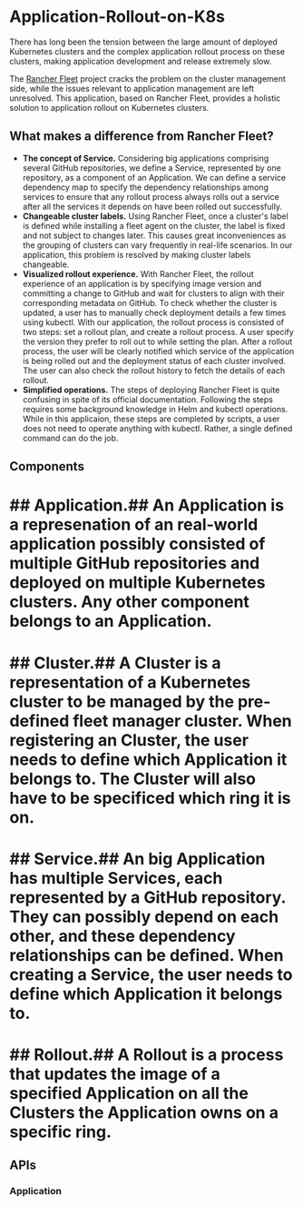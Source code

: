 # Application-Rollout-on-K8s
There has long been the tension between the large amount of deployed Kubernetes clusters and the complex application rollout process on these clusters, making application development and release extremely slow.

The [Rancher Fleet](https://fleet.rancher.io/) project cracks the problem on the cluster management side, while the issues relevant to application management are left unresolved. This application, based on Rancher Fleet, provides a holistic solution to application rollout on Kubernetes clusters.

## What makes a difference from Rancher Fleet?
* **The concept of Service.** Considering big applications comprising several GitHub repositories, we define a Service, represented by one repository, as a component of an Application. We can define a service dependency map to specify the dependency relationships among services to ensure that any rollout process always rolls out a service after all the services it depends on have been rolled out successfully.
* **Changeable cluster labels.** Using Rancher Fleet, once a cluster's label is defined while installing a fleet agent on the cluster, the label is fixed and not subject to changes later. This causes great inconveniences as the grouping of clusters can vary frequently in real-life scenarios. In our application, this problem is resolved by making cluster labels changeable.
* **Visualized rollout experience.** With Rancher Fleet, the rollout experience of an application is by specifying image version and committing a change to GitHub and wait for clusters to align with their corresponding metadata on GitHub. To check whether the cluster is updated, a user has to manually check deployment details a few times using kubectl. With our application, the rollout process is consisted of two steps: set a rollout plan, and create a rollout process. A user specify the version they prefer to roll out to while setting the plan. After a rollout process, the user will be clearly notified which service of the application is being rolled out and the deployment status of each cluster involved. The user can also check the rollout history to fetch the details of each rollout.
* **Simplified operations.** The steps of deploying Rancher Fleet is quite confusing in spite of its official documentation. Following the steps requires some background knowledge in Helm and kubectl operations. While in this applicaion, these steps are completed by scripts, a user does not need to operate anything with kubectl. Rather, a single defined command can do the job.

## Components
# ## Application.## An Application is a represenation of an real-world application possibly consisted of multiple GitHub repositories and deployed on multiple Kubernetes clusters. Any other component belongs to an Application.
# ## Cluster.## A Cluster is a representation of a Kubernetes cluster to be managed by the pre-defined fleet manager cluster. When registering an Cluster, the user needs to define which Application it belongs to. The Cluster will also have to be specificed which ring it is on.
# ## Service.## An big Application has multiple Services, each represented by a GitHub repository. They can possibly depend on each other, and these dependency relationships can be defined. When creating a Service, the user needs to define which Application it belongs to.
# ## Rollout.## A Rollout is a process that updates the image of a specified Application on all the Clusters the Application owns on a specific ring.

## APIs
### Application
